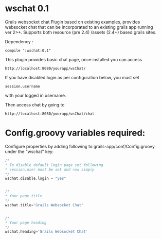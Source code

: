 wschat 0.1
=========

Grails websocket chat Plugin based on existing examples, provides  websocket chat that can be incorporated to an existing grails app running ver 2>+. Supports both resource (pre 2.4) /assets (2.4+) based grails sites.



Dependency :

	compile ":wschat:0.1" 

This plugin provides  basic chat page, once installed you can access
```
http://localhost:8080/yourapp/wsChat/
```

If you have disabled login as per configuration below, you must set
 
```
session.username 
```
with your logged in username.

Then access chat by going to 
```
http://localhost:8080/yourapp/wsChat/chat
```


	 	
# Config.groovy variables required:

Configure properties by adding following to grails-app/conf/Config.groovy under the "wschat" key:

```groovy
/*
* To disable default login page set following
* session.user must be set and now simply
*/
wschat.disable.login = "yes"


/*
* Your page title
*/
wschat.title='Grails Websocket Chat'


/* 
* Your page heading
*/
wschat.heading='Grails Websocket Chat'

```
